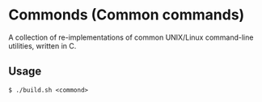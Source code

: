 # Commonds (Common commands)

A collection of re-implementations of common UNIX/Linux command-line utilities, written in C.

## Usage

```console
$ ./build.sh <commond>
```
